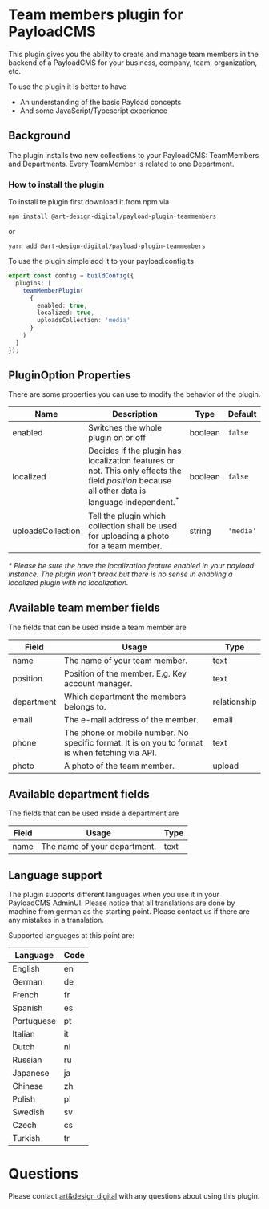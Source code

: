 # Team members plugin for PayloadCMS

This plugin gives you the ability to create and manage team members in the backend of a PayloadCMS for your business, company, team, organization, etc.

To use the plugin it is better to have

* An understanding of the basic Payload concepts
* And some JavaScript/Typescript experience

## Background

The plugin installs two new collections to your PayloadCMS: TeamMembers and Departments. Every TeamMember is related to one Department.

### How to install the plugin

To install te plugin first download it from npm via

```terminal
npm install @art-design-digital/payload-plugin-teammembers
```

or

```terminal
yarn add @art-design-digital/payload-plugin-teammembers
```

To use the plugin simple add it to your payload.config.ts

```ts
export const config = buildConfig({
  plugins: [
    teamMemberPlugin(
      {
        enabled: true,
        localized: true,
        uploadsCollection: 'media'
      }
    )
  ]
});
```

## PluginOption Properties
There are some properties you can use to modify the behavior of the plugin.

| **Name** 	| **Description** 	| **Type** 	| **Default** 	|
|---	|---	|---	|---	|
| enabled 	| Switches the whole plugin on or off 	| boolean 	| `false` 	|
| localized 	| Decides if the plugin has localization features or not. This only effects the field _position_ because all other data is language independent.<sup>*</sup> 	| boolean 	| `false` 	|
| uploadsCollection 	| Tell the plugin which collection shall be used for uploading a photo for a team member. 	| string 	| `'media'` 	|

<em>\* Please be sure the have the localization feature enabled in your payload instance. The plugin won't break but there is no sense in enabling a localized plugin with no localization.</em>

## Available team member fields
The fields that can be used inside a team member are

| **Field** 	| **Usage** 	| **Type** 	|
|---	|---	|---	|
| name 	| The name of your team member. 	| text 	|
| position 	| Position of the member. E.g. Key account manager. 	| text 	|
| department 	| Which department the members belongs to. 	| relationship 	|
| email 	| The e-mail address of the member. 	| email 	|
| phone 	| The phone or mobile number. No specific format. It is on you to format is when fetching via API. 	| text 	|
| photo 	| A photo of the team member. 	| upload 	|

## Available department fields
The fields that can be used inside a department are

| **Field** 	| **Usage** 	| **Type** 	|
|---	|---	|---	|
| name 	| The name of your department. 	| text 	|

## Language support
The plugin supports different languages when you use it in your PayloadCMS AdminUI. Please notice that all translations are done by machine from german as the starting point. Please contact us if there are any mistakes in a translation.

Supported languages at this point are:

| **Language** | **Code** |
|--- |--- |
| English | en |
| German | de |
| French | fr |
| Spanish | es |
| Portuguese | pt |
| Italian | it |
| Dutch | nl |
| Russian | ru |
| Japanese | ja |
| Chinese | zh |
| Polish | pl |
| Swedish | sv |
| Czech | cs |
| Turkish | tr |

# Questions
Please contact [art&design digital](mailto:info@ad-digital.de) with any questions about using this plugin.
